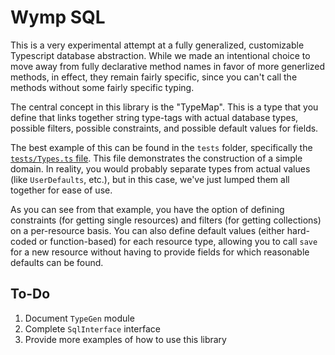 Wymp SQL
=========================================================================================

This is a very experimental attempt at a fully generalized, customizable Typescript database
abstraction. While we made an intentional choice to move away from fully declarative method names
in favor of more generlized methods, in effect, they remain fairly specific, since you can't call
the methods without some fairly specific typing.

The central concept in this library is the "TypeMap". This is a type that you define that links
together string type-tags with actual database types, possible filters, possible constraints, and
possible default values for fields.

The best example of this can be found in the `tests` folder, specifically the
[`tests/Types.ts` file](tests/Types.ts). This file demonstrates the construction of a simple domain.
In reality, you would probably separate types from actual values (like `UserDefaults`, etc.), but in
this case, we've just lumped them all together for ease of use.

As you can see from that example, you have the option of defining constraints (for getting single
resources) and filters (for getting collections) on a per-resource basis. You can also define
default values (either hard-coded or function-based) for each resource type, allowing you to call
`save` for a new resource without having to provide fields for which reasonable defaults can be
found.

## To-Do

1. Document `TypeGen` module
2. Complete `SqlInterface` interface
3. Provide more examples of how to use this library

